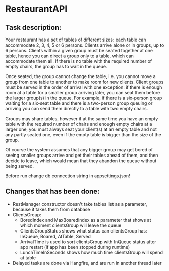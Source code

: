 # RestaurantAPI

## Task description:
Your restaurant has a set of tables of different sizes: each table can accommodate 2, 3, 4, 5 or 6 persons.
Clients arrive alone or in groups, up to 6 persons. Clients within a given group must be seated together at one table, hence you can direct a group only to a table, which can accommodate them all.
If there is no table with the required number of empty chairs, the group has to wait in the queue.

Once seated, the group cannot change the table, i.e. you cannot move a group from one table to another to make room for new clients.
Client groups must be served in the order of arrival with one exception: if there is enough room at a table for a smaller group arriving later, you can seat them before the larger group(s) in the queue.
For example, if there is a six-person group waiting for a six-seat table and there is a two-person group queuing or arriving you can send them directly to a table with two empty chairs.

Groups may share tables, however if at the same time you have an empty table with the required number of chairs and enough empty chairs at a larger one, you must always seat your client(s) at an empty table and not any partly seated one, even if the empty table is bigger than the size of the group.

Of course the system assumes that any bigger group may get bored of seeing smaller groups arrive and get their tables ahead of them, and then decide to leave, which would mean that they abandon the queue without being served.

Before run change db connection string in appsettings.json!

## Changes that has been done:
- RestManager constructor doesn't take tables list as a parameter, because it takes them from database
- ClientsGroup:
  - BoredIndex and MaxBoaredIndex as a parameter that shows at which moment clientsGroup will leave the queue
  - ClientsGroupStatus shows what status can clientsGroup has: InQueue, Boared, AtTable, Served
  - ArrivalTime is used to sort clientsGroup with InQueue status after app restart (if app has been stopped during runtime)
  - LunchTimeInSeconds shows how much time clientsGroup will spend at table
- Delayed tasks are done via Hangfire, and are run in another thread later

